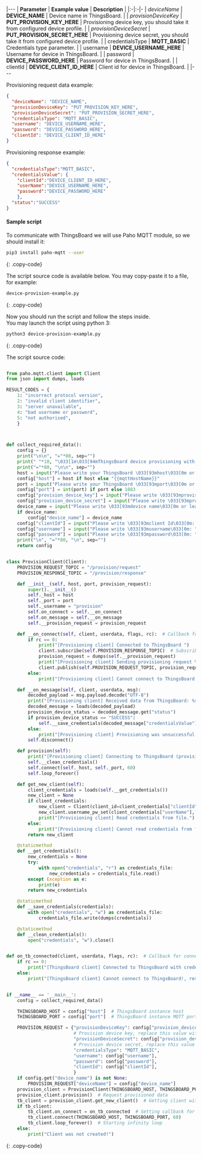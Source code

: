 |---
| **Parameter**             | **Example value**                            | **Description**                                                                |
|:-|:-|-
| *deviceName*              | **DEVICE_NAME**                              | Device name in ThingsBoard.                                                    |
| *provisionDeviceKey*      | **PUT_PROVISION_KEY_HERE**                   | Provisioning device key, you should take it from configured device profile.    |
| *provisionDeviceSecret*   | **PUT_PROVISION_SECRET_HERE**                | Provisioning device secret, you should take it from configured device profile. | 
| credentialsType           | **MQTT_BASIC**                               | Credentials type parameter.                                                    |
| username                  | **DEVICE_USERNAME_HERE**                     | Username for device in ThingsBoard.                                            |
| password                  | **DEVICE_PASSWORD_HERE**                     | Password for device in ThingsBoard.                                            |
| clientId                  | **DEVICE_CLIENT_ID_HERE**                    | Client id for device in ThingsBoard.                                           |
|---

Provisioning request data example:
 
```json
{
  "deviceName": "DEVICE_NAME",
  "provisionDeviceKey": "PUT_PROVISION_KEY_HERE",
  "provisionDeviceSecret": "PUT_PROVISION_SECRET_HERE",
  "credentialsType": "MQTT_BASIC",
  "username": "DEVICE_USERNAME_HERE",
  "password": "DEVICE_PASSWORD_HERE",
  "clientId": "DEVICE_CLIENT_ID_HERE"
}
```

Provisioning response example:

```json
{
  "credentialsType":"MQTT_BASIC",
  "credentialsValue": {
    "clientId":"DEVICE_CLIENT_ID_HERE",
    "userName":"DEVICE_USERNAME_HERE",
    "password":"DEVICE_PASSWORD_HERE"
    },
  "status":"SUCCESS"
}
```


#### Sample script

To communicate with ThingsBoard we will use Paho MQTT module, so we should install it:

```bash
pip3 install paho-mqtt --user
```
{: .copy-code}

The script source code is available below. You may copy-paste it to a file, for example:

```bash
device-provision-example.py
```
{: .copy-code}

Now you should run the script and follow the steps inside.  
You may launch the script using python 3:  

```bash 
python3 device-provision-example.py
```
{: .copy-code}

The script source code: 

```python

from paho.mqtt.client import Client
from json import dumps, loads

RESULT_CODES = {
    1: "incorrect protocol version",
    2: "invalid client identifier",
    3: "server unavailable",
    4: "bad username or password",
    5: "not authorised",
    }



def collect_required_data():
    config = {}
    print("\n\n", "="*80, sep="")
    print(" "*10, "\033[1m\033[94mThingsBoard device provisioning with basic authorization example script.\033[0m", sep="")
    print("="*80, "\n\n", sep="")
    host = input("Please write your ThingsBoard \033[93mhost\033[0m or leave it blank to use default ({{mqttHostName}}): ")
    config["host"] = host if host else "{{mqttHostName}}"
    port = input("Please write your ThingsBoard \033[93mport\033[0m or leave it blank to use default (1883): ")
    config["port"] = int(port) if port else 1883
    config["provision_device_key"] = input("Please write \033[93mprovision device key\033[0m: ")
    config["provision_device_secret"] = input("Please write \033[93mprovision device secret\033[0m: ")
    device_name = input("Please write \033[93mdevice name\033[0m or leave it blank to generate: ")
    if device_name:
        config["device_name"] = device_name
    config["clientId"] = input("Please write \033[93mclient Id\033[0m: ")
    config["username"] = input("Please write \033[93musername\033[0m: ")
    config["password"] = input("Please write \033[93mpassword\033[0m: ")
    print("\n", "="*80, "\n", sep="")
    return config


class ProvisionClient(Client):
    PROVISION_REQUEST_TOPIC = "/provision/request"
    PROVISION_RESPONSE_TOPIC = "/provision/response"

    def __init__(self, host, port, provision_request):
        super().__init__()
        self._host = host
        self._port = port
        self._username = "provision"
        self.on_connect = self.__on_connect
        self.on_message = self.__on_message
        self.__provision_request = provision_request

    def __on_connect(self, client, userdata, flags, rc):  # Callback for connect
        if rc == 0:
            print("[Provisioning client] Connected to ThingsBoard ")
            client.subscribe(self.PROVISION_RESPONSE_TOPIC)  # Subscribe to provisioning response topic
            provision_request = dumps(self.__provision_request)
            print("[Provisioning client] Sending provisioning request %s" % provision_request)
            client.publish(self.PROVISION_REQUEST_TOPIC, provision_request)  # Publishing provisioning request topic
        else:
            print("[Provisioning client] Cannot connect to ThingsBoard!, result: %s" % RESULT_CODES[rc])

    def __on_message(self, client, userdata, msg):
        decoded_payload = msg.payload.decode("UTF-8")
        print("[Provisioning client] Received data from ThingsBoard: %s" % decoded_payload)
        decoded_message = loads(decoded_payload)
        provision_device_status = decoded_message.get("status")
        if provision_device_status == "SUCCESS":
            self.__save_credentials(decoded_message["credentialsValue"])
        else:
            print("[Provisioning client] Provisioning was unsuccessful with status %s and message: %s" % (provision_device_status, decoded_message["errorMsg"]))
        self.disconnect()

    def provision(self):
        print("[Provisioning client] Connecting to ThingsBoard (provisioning client)")
        self.__clean_credentials()
        self.connect(self._host, self._port, 60)
        self.loop_forever()

    def get_new_client(self):
        client_credentials = loads(self.__get_credentials())
        new_client = None
        if client_credentials:
            new_client = Client(client_id=client_credentials["clientId"])  # Setting client id
            new_client.username_pw_set(client_credentials["userName"], client_credentials["password"])  # Setting username and password for ThingsBoard client
            print("[Provisioning client] Read credentials from file.")
        else:
            print("[Provisioning client] Cannot read credentials from file!")
        return new_client

    @staticmethod
    def __get_credentials():
        new_credentials = None
        try:
            with open("credentials", "r") as credentials_file:
                new_credentials = credentials_file.read()
        except Exception as e:
            print(e)
        return new_credentials

    @staticmethod
    def __save_credentials(credentials):
        with open("credentials", "w") as credentials_file:
            credentials_file.write(dumps(credentials))

    @staticmethod
    def __clean_credentials():
        open("credentials", "w").close()


def on_tb_connected(client, userdata, flags, rc):  # Callback for connect with received credentials
    if rc == 0:
        print("[ThingsBoard client] Connected to ThingsBoard with credentials: username: %s, password: %s, client id: %s" % (client._username.decode(), client._password.decode(), client._client_id.decode()))
    else:
        print("[ThingsBoard client] Cannot connect to ThingsBoard!, result: %s" % RESULT_CODES[rc])


if __name__ == '__main__':
    config = collect_required_data()

    THINGSBOARD_HOST = config["host"]  # ThingsBoard instance host
    THINGSBOARD_PORT = config["port"]  # ThingsBoard instance MQTT port

    PROVISION_REQUEST = {"provisionDeviceKey": config["provision_device_key"],
                         # Provision device key, replace this value with your value from device profile.
                         "provisionDeviceSecret": config["provision_device_secret"],
                         # Provision device secret, replace this value with your value from device profile.
                         "credentialsType": "MQTT_BASIC",
                         "username": config["username"],
                         "password": config["password"],
                         "clientId": config["clientId"],
                         }
    if config.get("device_name") is not None:
        PROVISION_REQUEST["deviceName"] = config["device_name"]
    provision_client = ProvisionClient(THINGSBOARD_HOST, THINGSBOARD_PORT, PROVISION_REQUEST)
    provision_client.provision()  # Request provisioned data
    tb_client = provision_client.get_new_client()  # Getting client with provisioned data
    if tb_client:
        tb_client.on_connect = on_tb_connected  # Setting callback for connect
        tb_client.connect(THINGSBOARD_HOST, THINGSBOARD_PORT, 60)
        tb_client.loop_forever()  # Starting infinity loop
    else:
        print("Client was not created!")
```
{: .copy-code}
